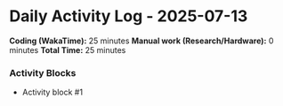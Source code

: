 # Daily Activity Log - 2025-07-13

**Coding (WakaTime):** 25 minutes
**Manual work (Research/Hardware):** 0 minutes
**Total Time:** 25 minutes

### Activity Blocks
- Activity block #1
